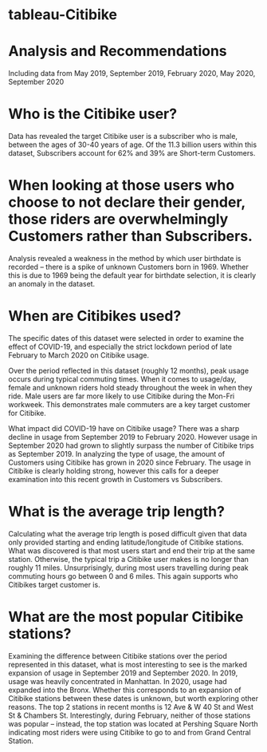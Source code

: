 # tableau-Citibike

# Analysis and Recommendations
Including data from May 2019, September 2019, February 2020, May 2020, September 2020

# Who is the Citibike user?

Data has revealed the target Citibike user is a subscriber who is male, between the ages of 30-40 years of age. Of the 11.3 billion users within this dataset, Subscribers account for 62% and 39% are Short-term Customers. 

# When looking at those users who choose to not declare their gender, those riders are overwhelmingly Customers rather than Subscribers.

Analysis revealed a weakness in the method by which user birthdate is recorded – there is a spike of unknown Customers born in 1969. Whether this is due to 1969 being the default year for birthdate selection, it is clearly an anomaly in the dataset. 


# When are Citibikes used?

The specific dates of this dataset were selected in order to examine the effect of COVID-19, and especially the strict lockdown period of late February to March 2020 on Citibike usage. 

Over the period reflected in this dataset (roughly 12 months), peak usage occurs during typical commuting times. When it comes to usage/day, female and unknown riders hold steady throughout the week in when they ride. Male users are far more likely to use Citibike during the Mon-Fri workweek. This demonstrates male commuters are a key target customer for Citibike. 

What impact did COVID-19 have on Citibike usage? There was a sharp decline in usage from September 2019 to February 2020. However usage in September 2020 had grown to slightly surpass the number of Citibike trips as September 2019. In analyzing the type of usage, the amount of Customers using Citibike has grown in 2020 since February. The usage in Citibike is clearly holding strong, however this calls for a deeper examination into this recent growth in Customers vs Subscribers. 


# What is the average trip length?
 
Calculating what the average trip length is posed difficult given that data only provided starting and ending latitude/longitude of Citibike stations. What was discovered is that most users start and end their trip at the same station. Otherwise, the typical trip a Citibike user makes is no longer than roughly 11 miles. Unsurprisingly, during most users travelling during peak commuting hours go between 0 and 6 miles. This again supports who Citibikes target customer is. 


# What are the most popular Citibike stations?

Examining the difference between Citibike stations over the period represented in this dataset, what is most interesting to see is the marked expansion of usage in September 2019 and September 2020. In 2019, usage was heavily concentrated in Manhattan. In 2020, usage had expanded into the Bronx. Whether this corresponds to an expansion of Citibike stations between these dates is unknown, but worth exploring other reasons. The top 2 stations in recent months is 12 Ave & W 40 St and West St & Chambers St. Interestingly, during February, neither of those stations was popular – instead, the top station was located at Pershing Square North indicating most riders were using Citibike to go to and from Grand Central Station. 

